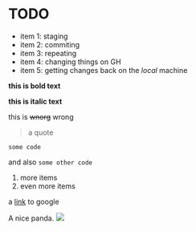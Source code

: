 # TODO

- item 1: staging
- item 2: commiting
- item 3: repeating
- item 4: changing things on GH
- item 5: getting changes back on the _local_ machine

**this is bold text** 

__this is italic text__

this is ~~wnorg~~ wrong

> a quote

```
some code
```
and also `some other code`

1. more items
2. even more items

a [link](www.google.com) to google

A nice panda.
![](https://tinypng.com/images/social/website.jpg)



